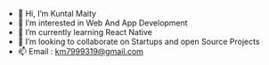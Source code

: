 - 👋 Hi, I’m Kuntal Maity
- 👀 I’m interested in Web And App Development 
- 🌱 I’m currently learning React Native
- 💞️ I’m looking to collaborate on Startups and open Source Projects
- 📫 Email : km7999319@gmail.com 

<!---
kuntal-hub/kuntal-hub is a ✨ special ✨ repository because its `README.md` (this file) appears on your GitHub profile.
You can click the Preview link to take a look at your changes.
--->
